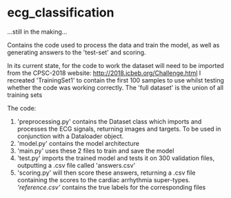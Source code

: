 # ecg_classification
...still in the making...

Contains the code used to process the data and train the model, as well as generating answers to the 'test-set' and scoring.

In its current state, for the code to work the dataset will need to be imported from the CPSC-2018 website: http://2018.icbeb.org/Challenge.html
I recreated 'TrainingSet1' to contain the first 100 samples to use whilst testing whether the code was working correctly.
The 'full dataset' is the union of all training sets

The code:
  1. 'preprocessing.py' contains the Dataset class which imports and processes the ECG signals, returning images and targets. To be used in conjunction with a             Dataloader object.
  2. 'model.py' contains the model architecture
  3. 'main.py' uses these 2 files to train and save the model
  4. 'test.py' imports the trained model and tests it on 300 validation files, outputting a .csv file called 'answers.csv'
  5. 'scoring.py' will then score these answers, returning a .csv file containing the scores to the cardiac arrhythmia super-types.
  *'reference.csv'* contains the true labels for the corresponding files
  
  
